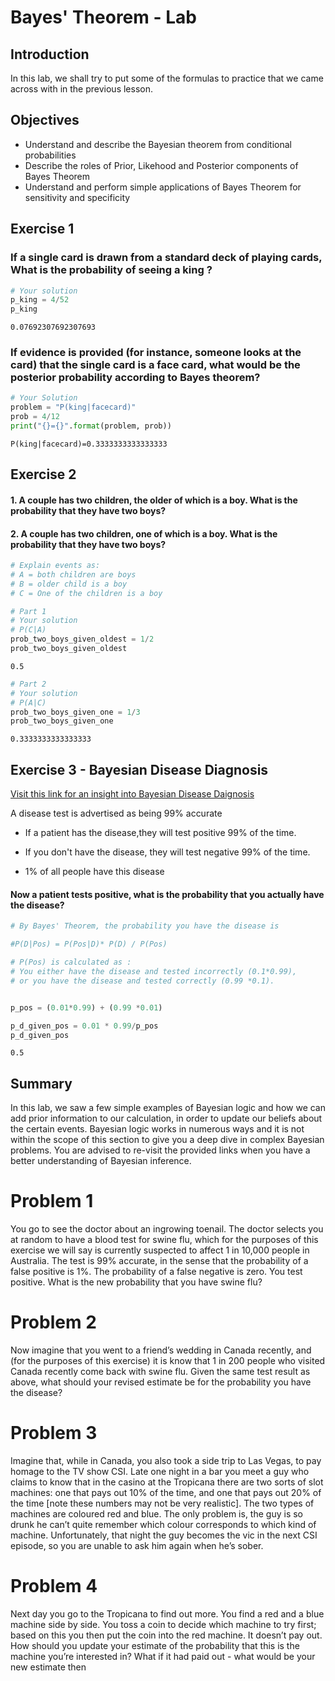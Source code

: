 
# Bayes' Theorem - Lab

## Introduction

In this lab, we shall try to put some of the formulas to practice that we came across with in the previous lesson. 

## Objectives
* Understand and describe the Bayesian theorem from conditional probabilities
* Describe the roles of Prior, Likehood and Posterior components of Bayes Theorem 
* Understand and perform simple applications of Bayes Theorem for sensitivity and specificity

## Exercise 1
### If a single card is drawn from a standard deck of playing cards, What is the probability of seeing a king ?


```python
# Your solution
p_king = 4/52
p_king
```




    0.07692307692307693



### If evidence is provided (for instance, someone looks at the card) that the single card is a **face card**, what would be the posterior probability according to Bayes theorem?


```python
# Your Solution
problem = "P(king|facecard)"
prob = 4/12
print("{}={}".format(problem, prob))
```

    P(king|facecard)=0.3333333333333333


## Exercise 2
#### 1. A couple has two children, the older of which is a boy. What is the probability that they have two boys?
#### 2. A couple has two children, one of which is a boy. What is the probability that they have two boys?


```python
# Explain events as:
# A = both children are boys
# B = older child is a boy 
# C = One of the children is a boy 
```


```python
# Part 1
# Your solution
# P(C|A)
prob_two_boys_given_oldest = 1/2
prob_two_boys_given_oldest
```




    0.5




```python
# Part 2 
# Your solution
# P(A|C)
prob_two_boys_given_one = 1/3
prob_two_boys_given_one
```




    0.3333333333333333



## Exercise 3 - Bayesian Disease Diagnosis

[Visit this link for an insight into Bayesian Disease Daignosis](http://doingbayesiandataanalysis.blogspot.com/2013/01/bayesian-disease-diagnosis-with.html)



A disease test is advertised as being 99% accurate 

* If a patient has the disease,they  will test positive 99% of the time.

* If you don't have the disease, they will test negative 99% of the time. 

* 1% of all people have this disease 

#### Now a patient tests positive, what is the probability that you actually have the disease?


```python
# By Bayes' Theorem, the probability you have the disease is

#P(D|Pos) = P(Pos|D)* P(D) / P(Pos) 

# P(Pos) is calculated as :
# You either have the disease and tested incorrectly (0.1*0.99), 
# or you have the disease and tested correctly (0.99 *0.1). 


p_pos = (0.01*0.99) + (0.99 *0.01)

p_d_given_pos = 0.01 * 0.99/p_pos
p_d_given_pos
```




    0.5



## Summary 

In this lab, we saw a few simple examples of Bayesian logic and how we can add prior information to our calculation, in order to update our beliefs about the certain events. Bayesian logic works in numerous ways and it is not within the scope of this section to give you a deep dive in complex Bayesian problems. You are advised to re-visit the provided links when you have a better understanding of Bayesian inference. 

# Problem 1
You go to see the doctor about an ingrowing toenail. The doctor selects you at random to have
a blood test for swine flu, which for the purposes of this exercise we will say is currently suspected
to affect 1 in 10,000 people in Australia. The test is 99% accurate, in the sense that the probability
of a false positive is 1%. The probability of a false negative is zero. You test positive. What is the
new probability that you have swine flu?

# Problem 2
Now imagine that you went to a friend’s wedding in Canada recently, and (for the purposes of this
exercise) it is know that 1 in 200 people who visited Canada recently come back with swine flu.
Given the same test result as above, what should your revised estimate be for the probability you
have the disease?

# Problem 3
Imagine that, while in Canada, you also took a side trip to Las Vegas, to pay homage to the
TV show CSI. Late one night in a bar you meet a guy who claims to know that in the casino at
the Tropicana there are two sorts of slot machines: one that pays out 10% of the time, and one
that pays out 20% of the time [note these numbers may not be very realistic]. The two types
of machines are coloured red and blue. The only problem is, the guy is so drunk he can’t quite
remember which colour corresponds to which kind of machine. Unfortunately, that night the guy
becomes the vic in the next CSI episode, so you are unable to ask him again when he’s sober.

# Problem 4
Next day you go to the Tropicana to find out more. You find a red and a blue machine side by side.
You toss a coin to decide which machine to try first; based on this you then put the coin into the
red machine. It doesn’t pay out. How should you update your estimate of the probability that this
is the machine you’re interested in? What if it had paid out - what would be your new estimate
then
